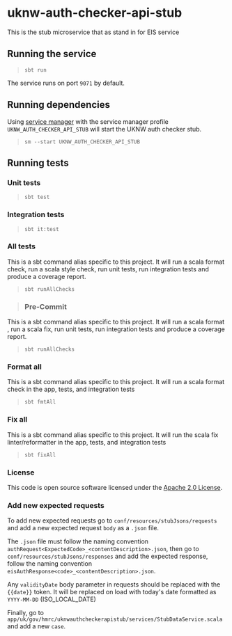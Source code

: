 
# uknw-auth-checker-api-stub

This is the stub microservice that as stand in for EIS service

## Running the service

> `sbt run`

The service runs on port `9071` by default.

## Running dependencies

Using [service manager](https://github.com/hmrc/service-manager)
with the service manager profile `UKNW_AUTH_CHECKER_API_STUB` will start
the UKNW auth checker stub.

> `sm --start UKNW_AUTH_CHECKER_API_STUB`

## Running tests

### Unit tests

> `sbt test`

### Integration tests

> `sbt it:test`


### All tests

This is a sbt command alias specific to this project. It will run a scala format
check, run a scala style check, run unit tests, run integration tests and produce a coverage report.
> `sbt runAllChecks`

> ### Pre-Commit

This is a sbt command alias specific to this project. It will run a scala format , run a scala fix,
run unit tests, run integration tests and produce a coverage report.
> `sbt runAllChecks`

### Format all

This is a sbt command alias specific to this project. It will run a scala format
check in the app, tests, and integration tests
> `sbt fmtAll`

### Fix all

This is a sbt command alias specific to this project. It will run the scala fix
linter/reformatter in the app, tests, and integration tests
> `sbt fixAll`

### License

This code is open source software licensed under the [Apache 2.0 License]("http://www.apache.org/licenses/LICENSE-2.0.html").

### Add new expected requests

To add new expected requests go to `conf/resources/stubJsons/requests` and add a new expected request `body` as a `.json` file.

The `.json` file must follow the naming convention `authRequest<ExpectedCode>_<contentDescription>.json`, then go to `conf/resources/stubJsons/responses` and add the expected response, follow the naming convention ``eisAuthResponse<code>_<contentDescription>.json``.

Any `validityDate` body parameter in requests should be replaced with the `{{date}}` token. It will be replaced on load with today's date formatted as `YYYY-MM-DD` (ISO_LOCAL_DATE)

Finally, go to `app/uk/gov/hmrc/uknwauthcheckerapistub/services/StubDataService.scala` and add a new `case`.